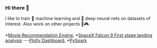 ### Hi there 👋

I like to train 🤖 machine learning and 🧠 deep neural nets on datasets of interest. Also work on other projects 🎲🎮.


*[Movie Recommendation Engine](https://github.com/abdulw352/Data-Science-Notebooks/blob/main/Movie%20Recommendation%20Engine.ipynb),
*[SpaceX Falcon 9 First stage landing analysis](https://github.com/abdulw352/IBM-Data-Science) ---[Plotly Dashboard](https://github.com/abdulw352/IBM-Data-Science/blob/main/spacex_dash_app.py),
*[PySpark](https://github.com/abdulw352/Data-Science-Notebooks/blob/main/Working%20with%20Data%20in%20Spark.ipynb)

<!--
**abdulw352/abdulw352** is a ✨ _special_ ✨ repository because its `README.md` (this file) appears on your GitHub profile.

Here are some ideas to get you started:

- 🔭 I’m currently working on ...
- 🌱 I’m currently learning ...
- 👯 I’m looking to collaborate on ...
- 🤔 I’m looking for help with ...
- 💬 Ask me about ...
- 📫 How to reach me: ...
- 😄 Pronouns: ...
- ⚡ Fun fact: ...
-->
